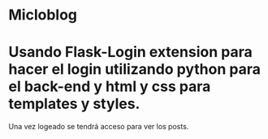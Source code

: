 Micloblog
===================

Usando Flask-Login extension para hacer el login utilizando python para el back-end y html y css para templates y styles.
=========
Una vez logeado se tendrá acceso para ver los posts.
